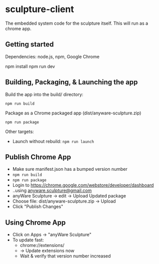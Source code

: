 # sculpture-client
The embedded system code for the sculpture itself. This will run as a chrome app.

## Getting started

Dependencies: node.js, npm, Google Chrome

   npm install
   npm run dev

## Building, Packaging, & Launching the app

Build the app into the build/ directory:

    npm run build

Package as a Chrome packaged app (dist/anyware-sculpture.zip)

    npm run package

Other targets:

* Launch without rebuild: `npm run launch`


## Publish Chrome App

* Make sure manifest.json has a bumped version number
* ```npm run build```
* ```npm run package```
* Login to https://chrome.google.com/webstore/developer/dashboard
* ..using anyware.sculpture@gmail.com
* anyWare Sculpture -> edit -> Upload Updated package
* Choose file: dist/anyware-sculpture.zip -> Upload
* Click "Publish Changes"

## Using Chrome App

* Click on Apps -> "anyWare Sculpture"
* To update fast:
    * chrome://extensions/
    * -> Update extensions now
    * Wait & verify that version number increased
